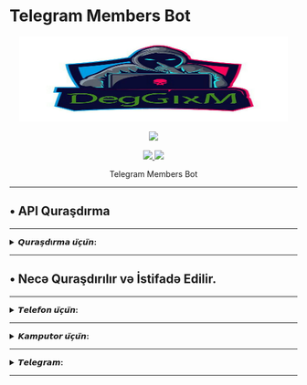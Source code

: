 # Telegram Members Bot
<p align="center">
  <img src="https://raw.githubusercontent.com/offlineflood/TelegramMembersBot/master/.image/20191203_205322.jpg" width="470" height="150">
</p>

<p align="center"><img src="https://img.shields.io/badge/Version-3.1-brightgreen"></p>
<p align="center">
  <a href="https://github.com/offlineflood">
    <img src="https://img.shields.io/github/followers/offlineflood?label=Follow&style=social">
  </a>
  <a href="https://github.com/offlineflood/TelegramMembersBot">
    <img src="https://img.shields.io/github/stars/offlineflood/TelegramMembersBot?style=social">
  </a>
</p>
<p align="center">
  Telegram Members Bot
</p>
<p align="center">
</p>

---

## • API Quraşdırma

---

<details>
  <summary><b>𝙌𝙪𝙧𝙖𝙨̧𝙙ı𝙧𝙢𝙖 𝙪̈𝙘̧𝙪̈𝙣:</b></summary>
* http://my.telegram.org saytına daxil olun və daxil olun.
* API inkişaf alətlərinə klikləyin və tələb olunan sahələri doldurun.
* istədiyiniz proqram adını qoyun və platformada digərini seçin Misal:
* Tətbiq yarat düyməsini kliklədikdən sonra "api_id" və "api_hash" kopyalayın (setup.py-də istifadə olunacaq)
</details>

  ---
  
## • Necə Quraşdırılır və İstifadə Edilir.

---

<details>
  <summary><b>𝙏𝙚𝙡𝙚𝙛𝙤𝙣 𝙪̈𝙘̧𝙪̈𝙣:</b></summary>
  
```bash
$ pkg install -y git python
```

```bash
$ git clone https://github.com/offlineflood/TelegramMembersBot.git
```

```bash
$ cd TelegramMembersBot
```

* Quraşdırma tələbləri

```bash
$ python setup.py -i
```

* quraşdırma konfiqurasiya faylı (apiID, apiHASH).

```bash
$ python setup.py -c
```

* İstifadəçi məlumatlarını yaratmaq üçün

```bash
$ python scraper.py
```

* (adı dəyişsəniz, member.csv defoltdur, ondan istifadə edin)
* Toplanmış məlumatlara toplu sms göndərin.

```bash
$ python add2group.py members.csv
```

* Yeniləmə Aləti

```bash
$ python setup.py -u
```
  </details>
  
---


<details>
  <summary><b>𝙆𝙖𝙢𝙥𝙪𝙩𝙤𝙧 𝙪̈𝙘̧𝙪̈𝙣:</b></summary>

```bash
python setup.py -i
```

* quraşdırma konfiqurasiya faylı (apiID, apiHASH).

```bash
python setup.py -c
```

* İstifadəçi məlumatlarını yaratmaq üçün

```bash
python scraper.py
```

* (adı dəyişsəniz, member.csv defoltdur, ondan istifadə edin)
* Toplanmış məlumatlara toplu sms göndərin.

```bash
python add2group.py members.csv
```

* Yeniləmə Aləti

```bash
python setup.py -u
```
</details>

---

<details>
  <summary><b>𝙏𝙚𝙡𝙚𝙜𝙧𝙖𝙢:</b></summary>
  
  ❐ [𓅓𝘋𝘦𝘨𝘎𝘪𝘹𝘔𓅓](https://t.me/DegGixM)
  
  ❐ [❖𝘿𝙚𝙟𝙖𝙫𝙪 𝙏𝙚𝙖𝙢❖](https://t.me/DejavuTeam)
</details> 

---
